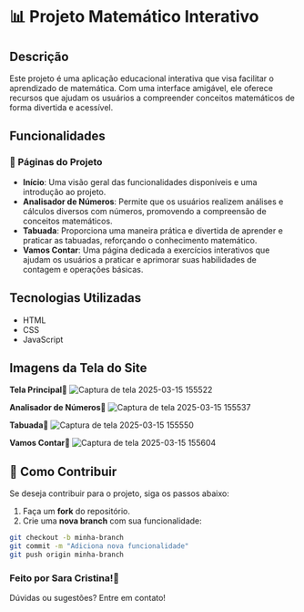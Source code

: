 # 📊 Projeto Matemático Interativo

## Descrição

Este projeto é uma aplicação educacional interativa que visa facilitar o aprendizado de matemática. Com uma interface amigável, ele oferece recursos que ajudam os usuários a compreender conceitos matemáticos de forma divertida e acessível.

## Funcionalidades

### 🌟 Páginas do Projeto

- **Início**: Uma visão geral das funcionalidades disponíveis e uma introdução ao projeto.
- **Analisador de Números**: Permite que os usuários realizem análises e cálculos diversos com números, promovendo a compreensão de conceitos matemáticos.
- **Tabuada**: Proporciona uma maneira prática e divertida de aprender e praticar as tabuadas, reforçando o conhecimento matemático.
- **Vamos Contar**: Uma página dedicada a exercícios interativos que ajudam os usuários a praticar e aprimorar suas habilidades de contagem e operações básicas.

## Tecnologias Utilizadas

- HTML
- CSS
- JavaScript
  
## Imagens da Tela do Site
**Tela Principal**💙 
![Captura de tela 2025-03-15 155522](https://github.com/user-attachments/assets/a302e3d2-8a2e-441c-8fd3-bc30beba23f1)

**Analisador de Números**💙 
![Captura de tela 2025-03-15 155537](https://github.com/user-attachments/assets/ee08534b-bf3f-4b64-b5bc-a83db2aada9b)

**Tabuada**💙 
![Captura de tela 2025-03-15 155550](https://github.com/user-attachments/assets/43f2a9d2-01fc-479e-932f-7d093db8fb95)

**Vamos Contar**💙 
![Captura de tela 2025-03-15 155604](https://github.com/user-attachments/assets/11674f87-677f-4721-84dd-75576a120d97)



## 📌 Como Contribuir  

Se deseja contribuir para o projeto, siga os passos abaixo:  

1. Faça um **fork** do repositório.  
2. Crie uma **nova branch** com sua funcionalidade:  
```bash
git checkout -b minha-branch
git commit -m "Adiciona nova funcionalidade"
git push origin minha-branch
```

### Feito por Sara Cristina!💙 

Dúvidas ou sugestões? Entre em contato!
